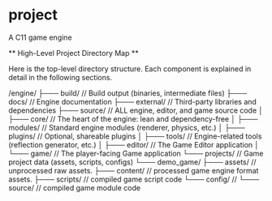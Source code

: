 # project
A C11 game engine


** High-Level Project Directory Map ** 

Here is the top-level directory structure. Each component is explained in detail in the following sections.

/engine/
├─── build/                	// Build output (binaries, intermediate files)
├─── docs/                 	// Engine documentation
├─── external/             	// Third-party libraries and dependencies
├─── source/               	// ALL engine, editor, and game source code
│    ├─── core/             // The heart of the engine: lean and dependency-free
│    ├─── modules/          // Standard engine modules (renderer, physics, etc.)
│    ├─── plugins/          // Optional, shareable plugins
│    ├─── tools/            // Engine-related tools (reflection generator, etc.)
│    ├─── editor/           // The Game Editor application
│    └─── game/             // The player-facing Game application
└─── projects/             	// Game project data (assets, scripts, configs)
     └─── demo_game/
          ├─── assets/		// unprocessed raw assets.
		  ├─── content/		// processed game engine format assets.
          ├─── scripts/		// compiled game script code
          └─── config/		// 
		  └─── source/		// compiled game module code

